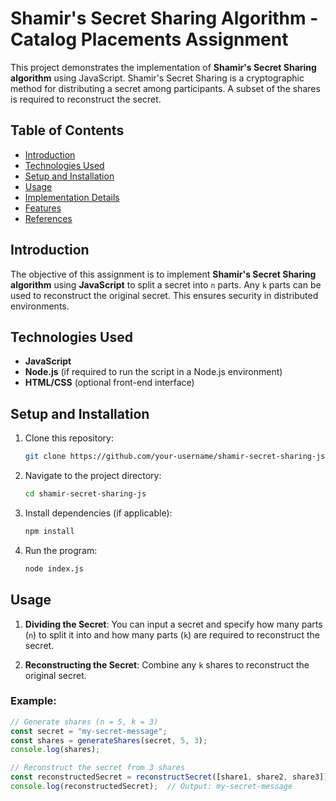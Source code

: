 # Shamir's Secret Sharing Algorithm - Catalog Placements Assignment

This project demonstrates the implementation of **Shamir's Secret Sharing algorithm** using JavaScript. Shamir's Secret Sharing is a cryptographic method for distributing a secret among participants. A subset of the shares is required to reconstruct the secret.

## Table of Contents
- [Introduction](#introduction)
- [Technologies Used](#technologies-used)
- [Setup and Installation](#setup-and-installation)
- [Usage](#usage)
- [Implementation Details](#implementation-details)
- [Features](#features)
- [References](#references)

## Introduction

The objective of this assignment is to implement **Shamir's Secret Sharing algorithm** using **JavaScript** to split a secret into `n` parts. Any `k` parts can be used to reconstruct the original secret. This ensures security in distributed environments.

## Technologies Used
- **JavaScript**
- **Node.js** (if required to run the script in a Node.js environment)
- **HTML/CSS** (optional front-end interface)

## Setup and Installation

1. Clone this repository:
    ```bash
    git clone https://github.com/your-username/shamir-secret-sharing-js.git
    ```

2. Navigate to the project directory:
    ```bash
    cd shamir-secret-sharing-js
    ```

3. Install dependencies (if applicable):
    ```bash
    npm install
    ```

4. Run the program:
    ```bash
    node index.js
    ```

## Usage

1. **Dividing the Secret**: You can input a secret and specify how many parts (`n`) to split it into and how many parts (`k`) are required to reconstruct the secret.

2. **Reconstructing the Secret**: Combine any `k` shares to reconstruct the original secret.

### Example:

```javascript
// Generate shares (n = 5, k = 3)
const secret = "my-secret-message";
const shares = generateShares(secret, 5, 3);
console.log(shares);

// Reconstruct the secret from 3 shares
const reconstructedSecret = reconstructSecret([share1, share2, share3]);
console.log(reconstructedSecret);  // Output: my-secret-message
